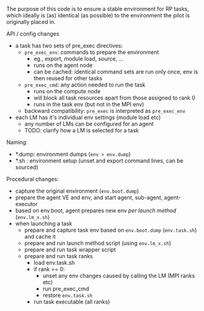 

The purpose of this code is to ensure a stable environment for RP tasks,
which ideally is (as) identical (as possible) to the environment the pilot
is originally placed in.

API / config changes

   - a task has two sets of pre_exec directives:
     - `pre_exec_env`: commands to prepare the environment
       - eg., export, module load, source, ...
       - runs on the agent node
       - can be cached: identical command sets are run only once, env is then
         reused for other tasks
     - `pre_exec_cmd`: any action needed to run the task
       - runs on the compute node
       - will block all task resources apart from those assigned to rank 0
       - runs in the task env (but not in the MPI env)
     - backward compatibility: `pre_exec` is interpreted as `pre_exec_env`
   - each LM has it's individual env settings (module load etc)
     - any number of LMs can be configured for an agent
     - TODO: clarify how a LM is selected for a task


Naming:

  - *.dump: environment dumps (`env > env.dump`)
  - *.sh  : environment setup (unset and export command lines, can be sourced)


Procedural changes:

   - capture the original environment (`env.boot.dump`)
   - prepare the agent VE and env, and start agent, sub-agent, agent-executor
   - based on env.boot, agent prepares new env *per launch method* (`env.lm_x.sh`)
   - when launching a task
     - prepare and capture task env based on `env.boot.dump` (`env.task.sh`)
       and cache it
     - prepare and run launch method script (using `env.lm_x.sh`)
     - prepare and run task wrapper script
     - prepare and run task ranks
       - load env.task.sh
       - if rank == 0:
         - unset any env changes caused by calling the LM (MPI ranks etc)
         - run pre_exec_cmd
         - restore `env.task.sh`
       - run task executable (all ranks)

